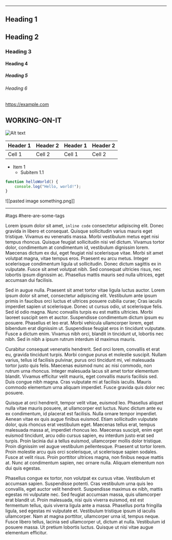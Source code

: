
<!--- metadata
title: Leaking Files With Unicode Paths
date: 2025-04-11
slug: test
id: 003
week: Week 31
summary: Exploring file leaks caused by Unicode paths.
tags: ["security", "unicode", "files"]
--->

___

## Heading 1

## Heading 2

### Heading 3

#### Heading 4

##### Heading 5

###### Heading 6

<https://example.com>

## WORKING-ON-IT

![Alt text](https://example.com/image.png)

| Header 1 | Header 2 | Header 1 | Header 2 |
|----------|----------|----------|----------|
| Cell 1   | Cell 2   | Cell 1   | Cell 2   |

- Item 1
    - Subitem 1.1

```javascript
function helloWorld() {
    console.log("Hello, world!");
}
```

![[pasted image something.png]]
___
#tags #here-are-some-tags

Lorem ipsum dolor sit amet, `inline code` consectetur adipiscing elit. Donec gravida in libero et consequat. Quisque sollicitudin varius mauris eget tristique. Vivamus eu venenatis massa. Morbi vestibulum metus eget nisi tempus rhoncus. Quisque feugiat sollicitudin nisi vel dictum. Vivamus tortor dolor, condimentum at condimentum id, vestibulum dignissim lorem. Maecenas dictum ex dui, eget feugiat nisl scelerisque vitae. Morbi sit amet volutpat magna, vitae tempus eros. Praesent eu arcu metus. Integer scelerisque condimentum ligula ut sollicitudin. Donec dictum sagittis ex in vulputate. Fusce sit amet volutpat nibh. Sed consequat ultricies risus, nec lobortis ipsum dignissim ac. Phasellus mattis mauris sed nulla ultrices, eget accumsan dui facilisis.

Sed in augue nulla. Praesent sit amet tortor vitae ligula luctus auctor. Lorem ipsum dolor sit amet, consectetur adipiscing elit. Vestibulum ante ipsum primis in faucibus orci luctus et ultrices posuere cubilia curae; Cras iaculis imperdiet sapien ut scelerisque. Donec ut cursus odio, ut scelerisque felis. Sed id odio magna. Nunc convallis turpis eu est mattis ultricies. Morbi laoreet suscipit sem et auctor. Suspendisse condimentum dictum ipsum eu posuere. Phasellus et leo erat. Morbi vehicula ullamcorper lorem, eget bibendum erat dignissim ut. Suspendisse feugiat eros in tincidunt vulputate. Fusce a dictum enim. Vivamus nibh orci, blandit in tincidunt ut, lobortis nec nibh. Sed in nibh a ipsum rutrum interdum id maximus mauris.

Curabitur consequat venenatis hendrerit. Sed orci lorem, convallis et erat eu, gravida tincidunt turpis. Morbi congue purus et molestie suscipit. Nullam varius, tellus id facilisis pulvinar, purus orci tincidunt mi, vel malesuada tortor justo quis felis. Maecenas euismod nunc ac nisi commodo, non rutrum urna rhoncus. Integer malesuada lacus sit amet tortor elementum blandit. Vivamus efficitur velit mauris, eget convallis mauris facilisis sed. Duis congue nibh magna. Cras vulputate mi at facilisis iaculis. Mauris commodo elementum urna aliquam imperdiet. Fusce gravida quis dolor nec posuere.

Quisque at orci hendrerit, tempor velit vitae, euismod leo. Phasellus aliquet nulla vitae mauris posuere, at ullamcorper est luctus. Nunc dictum ante eu ex condimentum, id placerat est facilisis. Nulla ornare tempor imperdiet. Aenean vitae ex quis augue finibus euismod. Etiam sollicitudin vulputate dolor, quis rhoncus erat vestibulum eget. Maecenas tellus erat, tempus malesuada massa at, imperdiet rhoncus leo. Maecenas suscipit, enim eget euismod tincidunt, arcu odio cursus sapien, eu interdum justo erat sed turpis. Proin lacinia dui a tellus euismod, ullamcorper mollis dolor tristique. Proin dignissim vel augue vestibulum pellentesque. Praesent ut tortor lorem. Proin molestie arcu quis orci scelerisque, ut scelerisque sapien sodales. Fusce at velit risus. Proin porttitor ultrices magna, non finibus neque mattis at. Nunc at condimentum sapien, nec ornare nulla. Aliquam elementum non dui quis egestas.

Phasellus congue ex tortor, non volutpat ex cursus vitae. Vestibulum et accumsan sapien. Suspendisse potenti. Cras vestibulum urna quis leo convallis, eget auctor velit hendrerit. Suspendisse maximus ex nibh, mattis egestas mi vulputate nec. Sed feugiat accumsan massa, quis ullamcorper erat blandit ut. Proin malesuada, nisi quis viverra euismod, est est fermentum tellus, quis viverra ligula ante a massa. Phasellus porta fringilla ligula, sed egestas mi vulputate et. Vestibulum tristique ipsum id iaculis ullamcorper. Nam at magna porttitor, ullamcorper urna id, tempus neque. Fusce libero tellus, lacinia sed ullamcorper ut, dictum at nulla. Vestibulum id posuere massa. Ut pretium lobortis luctus. Quisque ut nisi vitae augue elementum efficitur.
